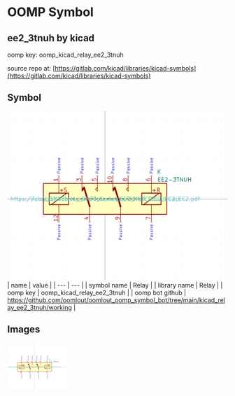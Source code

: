 # OOMP Symbol  
## ee2_3tnuh  by kicad  
  
oomp key: oomp_kicad_relay_ee2_3tnuh  
  
source repo at: [https://gitlab.com/kicad/libraries/kicad-symbols](https://gitlab.com/kicad/libraries/kicad-symbols)  
## Symbol  
  
[![working.png](working_600.png)](working.png)  
| name | value | 
| --- | --- | 
| symbol name | Relay | 
| library name | Relay | 
| oomp key | oomp_kicad_relay_ee2_3tnuh | 
| oomp bot github | https://github.com/oomlout/oomlout_oomp_symbol_bot/tree/main/kicad_relay_ee2_3tnuh/working | 
## Images  
  
[![working.png](working_140.png)](working.png)  
